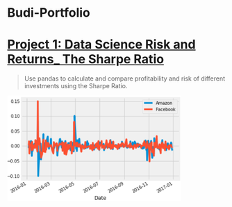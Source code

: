# Budi-Portfolio

# [Project 1: Data Science Risk and Returns_ The Sharpe Ratio](https://github.com/PutihPutih/Risk-and-Returns_-The-Sharpe-Ratio/blob/main/notebook.ipynb) 
> Use pandas to calculate and compare profitability and risk of different investments using the Sharpe Ratio.
<p align="left">
  <img src="readMe-Images/excess-returns.png" alt="Picture" width="400"/>
</p>
